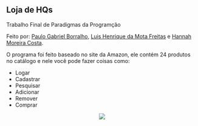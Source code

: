 ## Loja de HQs

Trabalho Final de Paradigmas da Programção

Feito por: [Paulo Gabriel Borralho](https://github.com/gabrielrhcp), [Luis Henrique da Mota Freitas](https://github.com/Luisnofb) e [Hannah Moreira Costa](https://github.com/hannah-costa).

O programa foi feito baseado no site da Amazon, ele contém 24 produtos no catálogo e nele você pode fazer coisas como:

- Logar
- Cadastrar
- Pesquisar
- Adicionar
- Remover
- Comprar

<p align="center"><img src="https://github.com/gabrielrhcp/Loja/blob/master/src/menu.png"/></p>
